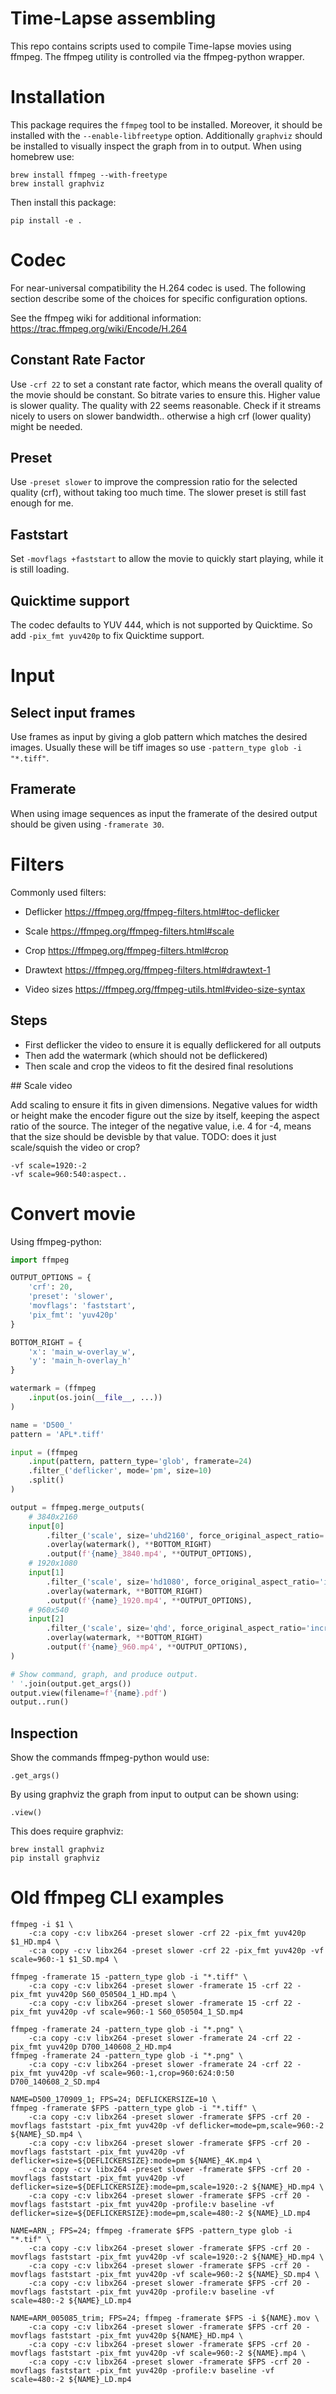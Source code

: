 # Time-Lapse assembling

This repo contains scripts used to compile Time-lapse movies using ffmpeg.
The ffmpeg utility is controlled via the ffmpeg-python wrapper.


# Installation

This package requires the `ffmpeg` tool to be installed. Moreover, it should be
installed with the `--enable-libfreetype` option. Additionally `graphviz`
should be installed to visually inspect the graph from in to output.  When
using homebrew use:

    brew install ffmpeg --with-freetype
    brew install graphviz

Then install this package:

    pip install -e .


# Codec

For near-universal compatibility the H.264 codec is used. The following
section describe some of the choices for specific configuration options.

See the ffmpeg wiki for additional information:
https://trac.ffmpeg.org/wiki/Encode/H.264


## Constant Rate Factor

Use `-crf 22` to set a constant rate factor, which means the overall
quality of the movie should be constant. So bitrate varies to ensure
this. Higher value is slower quality. The quality with 22 seems
reasonable. Check if it streams nicely to users on slower bandwidth..
otherwise a high crf (lower quality) might be needed.


## Preset

Use `-preset slower` to improve the compression ratio for the selected
quality (crf), without taking too much time. The slower preset is still
fast enough for me.


## Faststart

Set `-movflags +faststart` to allow the movie to quickly start playing,
while it is still loading.


## Quicktime support

The codec defaults to YUV 444, which is not supported by Quicktime.
So add `-pix_fmt yuv420p` to fix Quicktime support.


# Input

## Select input frames

Use frames as input by giving a glob pattern which matches the desired images.
Usually these will be tiff images so use `-pattern_type glob -i "*.tiff"`.


## Framerate

When using image sequences as input the framerate of the desired output
should be given using `-framerate 30`.


# Filters

Commonly used filters:

- Deflicker https://ffmpeg.org/ffmpeg-filters.html#toc-deflicker
- Scale https://ffmpeg.org/ffmpeg-filters.html#scale
- Crop https://ffmpeg.org/ffmpeg-filters.html#crop
- Drawtext https://ffmpeg.org/ffmpeg-filters.html#drawtext-1

- Video sizes https://ffmpeg.org/ffmpeg-utils.html#video-size-syntax


## Steps

- First deflicker the video to ensure it is equally deflickered for all outputs
- Then add the watermark (which should not be deflickered)
- Then scale and crop the videos to fit the desired final resolutions


## Scale video

Add scaling to ensure it fits in given dimensions. Negative values for width
or height make the encoder figure out the size by itself, keeping the aspect ratio
of the source. The integer of the negative value, i.e. 4 for -4, means that the size
should be devisble by that value. TODO: does it just scale/squish the video or crop?

    -vf scale=1920:-2
    -vf scale=960:540:aspect..


# Convert movie

Using ffmpeg-python:

```python
import ffmpeg

OUTPUT_OPTIONS = {
    'crf': 20,
    'preset': 'slower',
    'movflags': 'faststart',
    'pix_fmt': 'yuv420p'
}

BOTTOM_RIGHT = {
    'x': 'main_w-overlay_w',
    'y': 'main_h-overlay_h'
}

watermark = (ffmpeg
    .input(os.join(__file__, ...))
)

name = 'D500_'
pattern = 'APL*.tiff'

input = (ffmpeg
    .input(pattern, pattern_type='glob', framerate=24)
    .filter_('deflicker', mode='pm', size=10)
    .split()
)

output = ffmpeg.merge_outputs(
    # 3840x2160
    input[0]
        .filter_('scale', size='uhd2160', force_original_aspect_ratio='increase')
        .overlay(watermark(), **BOTTOM_RIGHT)
        .output(f'{name}_3840.mp4', **OUTPUT_OPTIONS),
    # 1920x1080
    input[1]
        .filter_('scale', size='hd1080', force_original_aspect_ratio='increase')
        .overlay(watermark, **BOTTOM_RIGHT)
        .output(f'{name}_1920.mp4', **OUTPUT_OPTIONS),
    # 960x540
    input[2]
        .filter_('scale', size='qhd', force_original_aspect_ratio='increase')
        .overlay(watermark, **BOTTOM_RIGHT)
        .output(f'{name}_960.mp4', **OUTPUT_OPTIONS),
)

# Show command, graph, and produce output.
' '.join(output.get_args())
output.view(filename=f'{name}.pdf')
output..run()

```


## Inspection

Show the commands ffmpeg-python would use:

    .get_args()

By using graphviz the graph from input to output can be shown using:

    .view()

This does require graphviz:

    brew install graphviz
    pip install graphviz


# Old ffmpeg CLI examples

    ffmpeg -i $1 \
        -c:a copy -c:v libx264 -preset slower -crf 22 -pix_fmt yuv420p $1_HD.mp4 \
        -c:a copy -c:v libx264 -preset slower -crf 22 -pix_fmt yuv420p -vf scale=960:-1 $1_SD.mp4 \

    ffmpeg -framerate 15 -pattern_type glob -i "*.tiff" \
        -c:a copy -c:v libx264 -preset slower -framerate 15 -crf 22 -pix_fmt yuv420p S60_050504_1_HD.mp4 \
        -c:a copy -c:v libx264 -preset slower -framerate 15 -crf 22 -pix_fmt yuv420p -vf scale=960:-1 S60_050504_1_SD.mp4

    ffmpeg -framerate 24 -pattern_type glob -i "*.png" \
        -c:a copy -c:v libx264 -preset slower -framerate 24 -crf 22 -pix_fmt yuv420p D700_140608_2_HD.mp4
    ffmpeg -framerate 24 -pattern_type glob -i "*.png" \
        -c:a copy -c:v libx264 -preset slower -framerate 24 -crf 22 -pix_fmt yuv420p -vf scale=960:-1,crop=960:624:0:50 D700_140608_2_SD.mp4

    NAME=D500_170909_1; FPS=24; DEFLICKERSIZE=10 \
    ffmpeg -framerate $FPS -pattern_type glob -i "*.tiff" \
        -c:a copy -c:v libx264 -preset slower -framerate $FPS -crf 20 -movflags faststart -pix_fmt yuv420p -vf deflicker=mode=pm,scale=960:-2 ${NAME}_SD.mp4 \
        -c:a copy -c:v libx264 -preset slower -framerate $FPS -crf 20 -movflags faststart -pix_fmt yuv420p -vf deflicker=size=${DEFLICKERSIZE}:mode=pm ${NAME}_4K.mp4 \
        -c:a copy -c:v libx264 -preset slower -framerate $FPS -crf 20 -movflags faststart -pix_fmt yuv420p -vf deflicker=size=${DEFLICKERSIZE}:mode=pm,scale=1920:-2 ${NAME}_HD.mp4 \
        -c:a copy -c:v libx264 -preset slower -framerate $FPS -crf 20 -movflags faststart -pix_fmt yuv420p -profile:v baseline -vf deflicker=size=${DEFLICKERSIZE}:mode=pm,scale=480:-2 ${NAME}_LD.mp4

    NAME=ARN_; FPS=24; ffmpeg -framerate $FPS -pattern_type glob -i "*.tif" \
        -c:a copy -c:v libx264 -preset slower -framerate $FPS -crf 20 -movflags faststart -pix_fmt yuv420p -vf scale=1920:-2 ${NAME}_HD.mp4 \
        -c:a copy -c:v libx264 -preset slower -framerate $FPS -crf 20 -movflags faststart -pix_fmt yuv420p -vf scale=960:-2 ${NAME}_SD.mp4 \
        -c:a copy -c:v libx264 -preset slower -framerate $FPS -crf 20 -movflags faststart -pix_fmt yuv420p -profile:v baseline -vf scale=480:-2 ${NAME}_LD.mp4

    NAME=ARM_005085_trim; FPS=24; ffmpeg -framerate $FPS -i ${NAME}.mov \
        -c:a copy -c:v libx264 -preset slower -framerate $FPS -crf 20 -movflags faststart -pix_fmt yuv420p ${NAME}_HD.mp4 \
        -c:a copy -c:v libx264 -preset slower -framerate $FPS -crf 20 -movflags faststart -pix_fmt yuv420p -vf scale=960:-2 ${NAME}.mp4 \
        -c:a copy -c:v libx264 -preset slower -framerate $FPS -crf 20 -movflags faststart -pix_fmt yuv420p -profile:v baseline -vf scale=480:-2 ${NAME}_LD.mp4
